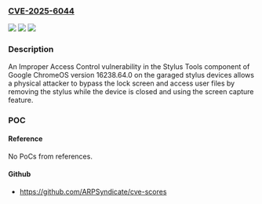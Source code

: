 ### [CVE-2025-6044](https://cve.mitre.org/cgi-bin/cvename.cgi?name=CVE-2025-6044)
![](https://img.shields.io/static/v1?label=Product&message=ChromeOS&color=blue)
![](https://img.shields.io/static/v1?label=Version&message=16238.64.0%20&color=brightgreen)
![](https://img.shields.io/static/v1?label=Vulnerability&message=Files%20or%20Directories%20Accessible%20to%20External%20Parties&color=brightgreen)

### Description

An Improper Access Control vulnerability in the Stylus Tools component of Google ChromeOS version 16238.64.0 on the garaged stylus devices allows a physical attacker to bypass the lock screen and access user files by removing the stylus while the device is closed and using the screen capture feature.

### POC

#### Reference
No PoCs from references.

#### Github
- https://github.com/ARPSyndicate/cve-scores

